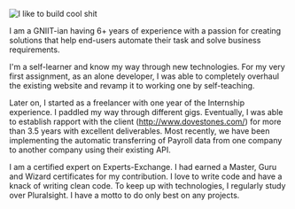 ![I like to build cool shit](https://res.cloudinary.com/dt8g3rhcy/image/upload/v1595929574/i_like_to_build_cool_shit._1_nzbwjh.png)

I am a GNIIT-ian having 6+ years of experience with a passion for creating solutions that help end-users automate their task and solve business requirements.

I'm a self-learner and know my way through new technologies. For my very first assignment, as an alone developer, I was able to completely overhaul the existing website and revamp it to working one by self-teaching.

Later on, I started as a freelancer with one year of the Internship experience. I paddled my way through different gigs. Eventually, I was able to establish rapport with the client (http://www.dovestones.com/) for more than 3.5 years with excellent deliverables. Most recently, we have been implementing the automatic transferring of Payroll data from one company to another company using their existing API.

I am a certified expert on Experts-Exchange. I had earned a Master, Guru and Wizard certificates for my contribution. I love to write code and have a knack of writing clean code. To keep up with technologies, I regularly study over Pluralsight. I have a motto to do only best on any projects.

